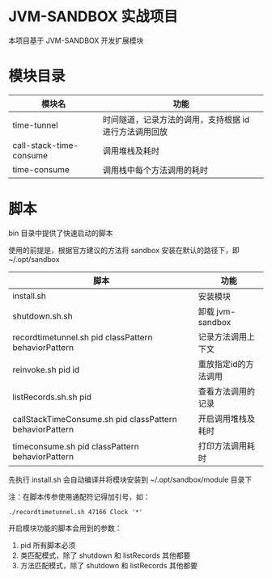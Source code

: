 # JVM-SANDBOX 实战项目

本项目基于 JVM-SANDBOX 开发扩展模块

# 模块目录

|模块名|功能|
|----|----|
|time-tunnel|时间隧道，记录方法的调用，支持根据 id 进行方法调用回放|
|call-stack-time-consume|调用堆栈及耗时|
|time-consume|调用栈中每个方法调用的耗时|

# 脚本

bin 目录中提供了快速启动的脚本

使用的前提是，根据官方建议的方法将 sandbox 安装在默认的路径下，即 ~/.opt/sandbox

|脚本|功能|
|----|----|
|install.sh|安装模块|
|shutdown.sh.sh|卸载 jvm-sandbox|
|recordtimetunnel.sh pid classPattern behaviorPattern|记录方法调用上下文|
|reinvoke.sh pid id|重放指定id的方法调用|
|listRecords.sh.sh pid|查看方法调用的记录|
|callStackTimeConsume.sh pid classPattern behaviorPattern|开启调用堆栈及耗时|
|timeconsume.sh pid classPattern behaviorPattern|打印方法调用耗时|

先执行 install.sh 会自动编译并将模块安装到 ~/.opt/sandbox/module 目录下

注：在脚本传参使用通配符记得加引号，如：

`./recordtimetunnel.sh 47166 Clock '*'`

开启模块功能的脚本会用到的参数：
 
1. pid 所有脚本必须
2. 类匹配模式，除了 shutdown 和 listRecords 其他都要
3. 方法匹配模式，除了 shutdown 和 listRecords 其他都要